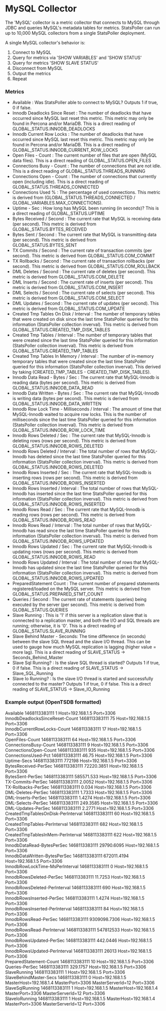 # MySQL Collector

The 'MySQL' collector is a metric collector that connects to MySQL through JDBC and queries MySQL's metadata tables for metrics. StatsPoller can run up to 10,000 MySQL collectors from a single StatsPoller deployment.

A single MySQL collector's behavior is:

1. Connect to MySQL
1. Query for metrics via 'SHOW VARIABLES' and 'SHOW STATUS'
1. Query for metrics 'SHOW SLAVE STATUS'
1. Disconnect from MySQL
1. Output the metrics
1. Repeat

### Metrics

* Available : Was StatsPoller able to connect to MySQL? Outputs 1 if true, 0 if false.
* Innodb Deadlocks Since Reset : The number of deadlocks that have occurred since MySQL last reset this metric. This metric may only be found in Percona and/or MariaDB. This is a direct reading of GLOBAL_STATUS.INNODB_DEADLOCKS
* Innodb Current Row Locks : The number of deadlocks that have occurred since MySQL last reset this metric. This metric may only be found in Percona and/or MariaDB. This is a direct reading of GLOBAL_STATUS.INNODB_CURRENT_ROW_LOCKS
* Open Files - Count : The current number of files that are open (MySQL data files). This is a direct reading of GLOBAL_STATUS.OPEN_FILES
* Connections Busy - Count : The number of connections that are not idle. This is a direct reading of GLOBAL_STATUS.THREADS_RUNNING
* Connections Open - Count : The number of connections that currently open (including idle). This is a direct reading of GLOBAL_STATUS.THREADS_CONNECTED
* Connections Used % : The percentage of used connections. This metric is derived from (GLOBAL_STATUS.THREADS_CONNECTED / GLOBAL_VARIABLES.MAX_CONNECTIONS).
* Uptime - Sec : How long has MySQL been running (in seconds)? This is a direct reading of GLOBAL_STATUS.UPTIME
* Bytes Received / Second : The current rate that MySQL is receiving data (per second). This metric is derived from GLOBAL_STATUS.BYTES_RECEIVED
* Bytes Sent / Second : The current rate that MySQL is transmitting data (per second). This metric is derived from GLOBAL_STATUS.BYTES_SENT
* TX Commits / Second : The current rate of transaction commits (per second). This metric is derived from GLOBAL_STATUS.COM_COMMIT
* TX Rollbacks / Second : The current rate of transaction rollbacks (per second). This metric is derived from GLOBAL_STATUS.COM_ROLLBACK
* DML Deletes / Second : The current rate of deletes (per second). This metric is derived from GLOBAL_STATUS.COM_DELETE
* DML Inserts / Second : The current rate of inserts (per second). This metric is derived from GLOBAL_STATUS.COM_INSERT
* DML Selects / Second : The current rate of selects (per second). This metric is derived from GLOBAL_STATUS.COM_SELECT
* DML Updates / Second : The current rate of updates (per second). This metric is derived from GLOBAL_STATUS.COM_UPDATE
* Created Tmp Tables On Disk / Interval : The number of temporary tables that were created on disk since the last time StatsPoller queried for this information (StatsPoller collection inverval). This metric is derived from GLOBAL_STATUS.CREATED_TMP_DISK_TABLES
* Created Tmp Tables / Interval : The number of temporary tables that were created since the last time StatsPoller queried for this information (StatsPoller collection inverval). This metric is derived from GLOBAL_STATUS.CREATED_TMP_TABLES
* Created Tmp Tables In Memory / Interval : The number of in-memory temporary tables that were created since the last time StatsPoller queried for this information (StatsPoller collection inverval). This derived by taking (CREATED_TMP_TABLES - CREATED_TMP_DISK_TABLES).
* Innodb Data Read - Bytes / Sec : The current rate that MySQL-Innodb is reading data (bytes per second). This metric is derived from GLOBAL_STATUS.INNODB_DATA_READ
* Innodb Data Written - Bytes / Sec : The current rate that MySQL-Innodb is writing data (bytes per second). This metric is derived from GLOBAL_STATUS.INNODB_DATA_WRITTEN
* Innodb Row Lock Time - Milliseconds / Interval : The amount of time that MySQL-Innodb  waited to acquire row locks. This is the number of milliseconds since the last time StatsPoller queried for this information (StatsPoller collection inverval). This metric is derived from GLOBAL_STATUS.INNODB_ROW_LOCK_TIME
* Innodb Rows Deleted / Sec : The current rate that MySQL-Innodb is deleting rows (rows per second). This metric is derived from GLOBAL_STATUS.INNODB_ROWS_DELETED
* Innodb Rows Deleted / Interval : The total number of rows that MySQL-Innodb has deleted since the last time StatsPoller queried for this information (StatsPoller collection inverval). This metric is derived from GLOBAL_STATUS.INNODB_ROWS_DELETED
* Innodb Rows Inserted / Sec : The current rate that MySQL-Innodb is inserting rows (rows per second). This metric is derived from GLOBAL_STATUS.INNODB_ROWS_INSERTED
* Innodb Rows Inserted / Interval : The total number of rows that MySQL-Innodb has inserted since the last time StatsPoller queried for this information (StatsPoller collection inverval). This metric is derived from GLOBAL_STATUS.INNODB_ROWS_INSERTED
* Innodb Rows Read / Sec : The current rate that MySQL-Innodb is reading rows (rows per second). This metric is derived from GLOBAL_STATUS.INNODB_ROWS_READ
* Innodb Rows Read / Interval : The total number of rows that MySQL-Innodb has read since the last time StatsPoller queried for this information (StatsPoller collection inverval). This metric is derived from GLOBAL_STATUS.INNODB_ROWS_UPDATED
* Innodb Rows Updated / Sec : The current rate that MySQL-Innodb is updating rows (rows per second). This metric is derived from GLOBAL_STATUS.INNODB_ROWS_READ
* Innodb Rows Updated / Interval : The total number of rows that MySQL-Innodb has updated since the last time StatsPoller queried for this information (StatsPoller collection inverval). This metric is derived from GLOBAL_STATUS.INNODB_ROWS_UPDATED
* PreparedStatement Count : The current number of prepared statements registered/loaded on the MySQL server. This metric is derived from GLOBAL_STATUS.PREPARED_STMT_COUNT
* Queries / Second : The current rate of statements (queries) being executed by the server (per second). This metric is derived from GLOBAL_STATUS.QUERIES
* Slave Running : This is '1' if this server is a replication slave that is connected to a replication master, and both the I/O and SQL threads are running; otherwise, it is '0'. This is a direct reading of GLOBAL_STATUS.SLAVE_RUNNING
* Slave Behind Master - Seconds: The time difference (in seconds) between the slave SQL thread and the slave I/O thread. This can be used to gauge how much MySQL replication is lagging (higher value = more lag). This is a direct reading of SLAVE_STATUS -> Seconds_Behind_Master
* Slave Sql Running? : Is the slave SQL thread is started? Outputs 1 if true, 0 if false. This is a direct reading of SLAVE_STATUS -> Slave_SQL_Running
* Slave Io Running? : Is the slave I/O thread is started and successfully connected to the master? Outputs 1 if true, 0 if false. This is a direct reading of SLAVE_STATUS -> Slave_IO_Running

### Example output (OpenTSDB formatted)

Available 1468113383111 1 Host=192.168.1.5 Port=3306  
InnodbDeadlocksSinceReset-Count 1468113383111 75 Host=192.168.1.5 Port=3306  
InnodbCurrentRowLocks-Count 1468113383111 17 Host=192.168.1.5 Port=3306  
OpenFiles-Count 1468113383111 64 Host=192.168.1.5 Port=3306  
ConnectionsBusy-Count 1468113383111 9 Host=192.168.1.5 Port=3306  
ConnectionsOpen-Count 1468113383111 935 Host=192.168.1.5 Port=3306  
ConnectionsUsed-Pct 1468113383111 46.75 Host=192.168.1.5 Port=3306  
Uptime-Secs 1468113383111 772198 Host=192.168.1.5 Port=3306  
BytesReceived-PerSec 1468113383111 72220.3851 Host=192.168.1.5 Port=3306  
BytesSent-PerSec 1468113383111 585571.533 Host=192.168.1.5 Port=3306  
TX-Commits-PerSec 1468113383111 2.0052 Host=192.168.1.5 Port=3306  
TX-Rollbacks-PerSec 1468113383111 0.034 Host=192.168.1.5 Port=3306  
DML-Deletes-PerSec 1468113383111 1.7333 Host=192.168.1.5 Port=3306  
DML-Inserts-PerSec 1468113383111 1.4274 Host=192.168.1.5 Port=3306  
DML-Selects-PerSec 1468113383111 249.3585 Host=192.168.1.5 Port=3306  
DML-Updates-PerSec 1468113383111 2.2771 Host=192.168.1.5 Port=3306  
CreatedTmpTablesOnDisk-PerInterval 1468113383111 60 Host=192.168.1.5 Port=3306  
CreatedTmpTables-PerInterval 1468113383111 682 Host=192.168.1.5 Port=3306  
CreatedTmpTablesInMem-PerInterval 1468113383111 622 Host=192.168.1.5 Port=3306  
InnodbDataRead-BytesPerSec 1468113383111 29790.6095 Host=192.168.1.5 Port=3306  
InnodbDataWritten-BytesPerSec 1468113383111 672011.4194 Host=192.168.1.5 Port=3306  
InnodbRowLockTime-MsPerInterval 1468113383111 0 Host=192.168.1.5 Port=3306  
InnodbRowsDeleted-PerSec 1468113383111 11.7253 Host=192.168.1.5 Port=3306  
InnodbRowsDeleted-PerInterval 1468113383111 690 Host=192.168.1.5 Port=3306  
InnodbRowsInserted-PerSec 1468113383111 1.4274 Host=192.168.1.5 Port=3306  
InnodbRowsInserted-PerInterval 1468113383111 84 Host=192.168.1.5 Port=3306  
InnodbRowsRead-PerSec 1468113383111 9309098.7306 Host=192.168.1.5 Port=3306  
InnodbRowsRead-PerInterval 1468113383111 547812533 Host=192.168.1.5 Port=3306  
InnodbRowsUpdated-PerSec 1468113383111 442.0446 Host=192.168.1.5 Port=3306  
InnodbRowsUpdated-PerInterval 1468113383111 26013 Host=192.168.1.5 Port=3306  
PreparedStatement-Count 1468113383111 10 Host=192.168.1.5 Port=3306  
Queries-PerSec 1468113383111 329.1757 Host=192.168.1.5 Port=3306  
SlaveRunning 1468113383111 1 Host=192.168.1.5 Port=3306  
SlaveBehindMaster-Secs 1468113383111 0 Host=192.168.1.5 MasterHost=192.168.1.4 MasterPort=3306   MasterServerId=12 Port=3306  
SlaveSqlRunning 1468113383111 1 Host=192.168.1.5 MasterHost=192.168.1.4 MasterPort=3306   MasterServerId=12 Port=3306  
SlaveIoRunning 1468113383111 1 Host=192.168.1.5 MasterHost=192.168.1.4 MasterPort=3306   MasterServerId=12 Port=3306  
